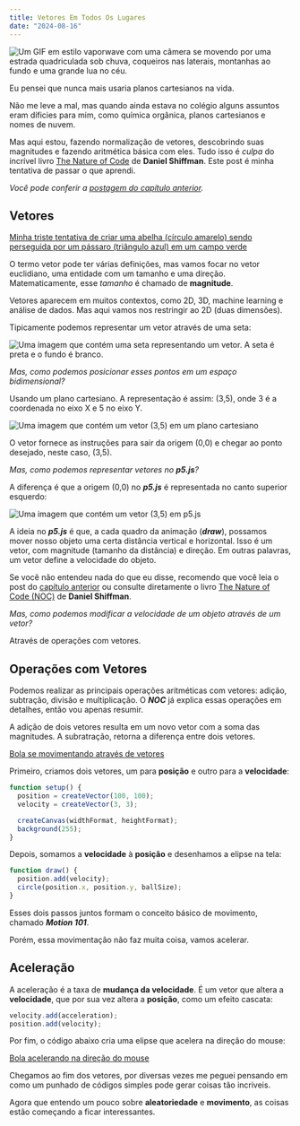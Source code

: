 ```yaml
---
title: Vetores Em Todos Os Lugares
date: "2024-08-16"
---
```


![Um GIF em estilo vaporwave com uma câmera se movendo por uma estrada quadriculada sob chuva, coqueiros nas laterais, montanhas ao fundo e uma grande lua no céu.](/vector.webp)

Eu pensei que nunca mais usaria planos cartesianos na vida.

Não me leve a mal, mas quando ainda estava no colégio alguns assuntos eram díficies para mim, como química orgânica, planos cartesianos e nomes de nuvem.

Mas aqui estou, fazendo normalização de vetores, descobrindo suas magnitudes e fazendo aritmética básica com eles. Tudo isso é _culpa_ do incrível livro [The Nature of Code](https://natureofcode.com/vectors/) de **Daniel Shiffman**. Este post é minha tentativa de passar o que aprendi.

_Você pode conferir a [postagem do capítulo anterior](/blog/pt-br/um-caminhante-aleatorio)._

## Vetores

[Minha triste tentativa de criar uma abelha (círculo amarelo) sendo perseguida por um pássaro (triângulo azul) em um campo verde](https://editor.p5js.org/jhocore/full/g7rDGS_wN)

O termo vetor pode ter várias definições, mas vamos focar no vetor euclidiano, uma entidade com um tamanho e uma direção. Matematicamente, esse _tamanho_ é chamado de **magnitude**.

Vetores aparecem em muitos contextos, como 2D, 3D, machine learning e análise de dados. Mas aqui vamos nos restringir ao 2D (duas dimensões).

Tipicamente podemos representar um vetor através de uma seta:

![Uma imagem que contém uma seta representando um vetor. A seta é preta e o fundo é branco.](/vectorEuclid.png)

_Mas, como podemos posicionar esses pontos em um espaço bidimensional?_

Usando um plano cartesiano. A representação é assim: (3,5), onde 3 é a coordenada no eixo X e 5 no eixo Y.

![Uma imagem que contém um vetor (3,5) em um plano cartesiano](/vectorCartesian.png)

O vetor fornece as instruções para sair da origem (0,0) e chegar ao ponto desejado, neste caso, (3,5).

_Mas, como podemos representar vetores no **p5.js**?_

A diferença é que a origem (0,0) no **_p5.js_** é representada no canto superior esquerdo:

![Uma imagem que contém um vetor (3,5) em p5.js](/vectorP5.png)

A ideia no **_p5.js_** é que, a cada quadro da animação (**_draw_**), possamos mover nosso objeto uma certa distância vertical e horizontal. Isso é um vetor, com magnitude (tamanho da distância) e direção. Em outras palavras, um vetor define a velocidade do objeto.

Se você não entendeu nada do que eu disse, recomendo que você leia o post do [capítulo anterior](/blog/pt-br/um-caminhante-aleatorio) ou consulte diretamente o livro [The Nature of Code (NOC)](https://natureofcode.com/) de **Daniel Shiffman**.

_Mas, como podemos modificar a velocidade de um objeto através de um vetor?_

Através de operações com vetores.

## Operações com Vetores

Podemos realizar as principais operações aritméticas com vetores: adição, subtração, divisão e multiplicação. O **_NOC_** já explica essas operações em detalhes, então vou apenas resumir.

A adição de dois vetores resulta em um novo vetor com a soma das magnitudes. A subratração, retorna a diferença entre dois vetores.

[Bola se movimentando através de vetores](https://editor.p5js.org/jhocore/full/gn-p7IYIT)

Primeiro, criamos dois vetores, um para **posição** e outro para a **velocidade**:

```js
function setup() {
  position = createVector(100, 100);
  velocity = createVector(3, 3);

  createCanvas(widthFormat, heightFormat);
  background(255);
}
```

Depois, somamos a **velocidade** à **posição** e desenhamos a elipse na tela:

```js
function draw() {
  position.add(velocity);
  circle(position.x, position.y, ballSize);
}
```

Esses dois passos juntos formam o conceito básico de movimento, chamado **_Motion 101_**.

Porém, essa movimentação não faz muita coisa, vamos acelerar.

## Aceleração

A aceleração é a taxa de **mudança da velocidade**. É um vetor que altera a **velocidade**, que por sua vez altera a **posição**, como um efeito cascata:

```js
velocity.add(acceleration);
position.add(velocity);
```

Por fim, o código abaixo cria uma elipse que acelera na direção do mouse:

[Bola acelerando na direção do mouse](https://editor.p5js.org/jhocore/full/KZEsoXh4-)

Chegamos ao fim dos vetores, por diversas vezes me peguei pensando em como um punhado de códigos simples pode gerar coisas tão incriveis.

Agora que entendo um pouco sobre **aleatoriedade** e **movimento**, as coisas estão começando a ficar interessantes.
